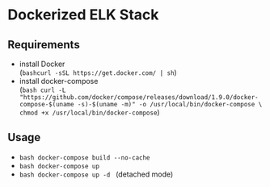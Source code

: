 # Dockerized ELK Stack 
## Requirements
* install Docker   
(```bashcurl -sSL https://get.docker.com/ | sh```)
* install docker-compose   
(```bash curl -L "https://github.com/docker/compose/releases/download/1.9.0/docker-compose-$(uname -s)-$(uname -m)" -o /usr/local/bin/docker-compose \ chmod +x /usr/local/bin/docker-compose```)

## Usage
* ```bash docker-compose build --no-cache ```
* ```bash docker-compose up ```
* ```bash docker-compose up -d ``` (detached mode)
 
